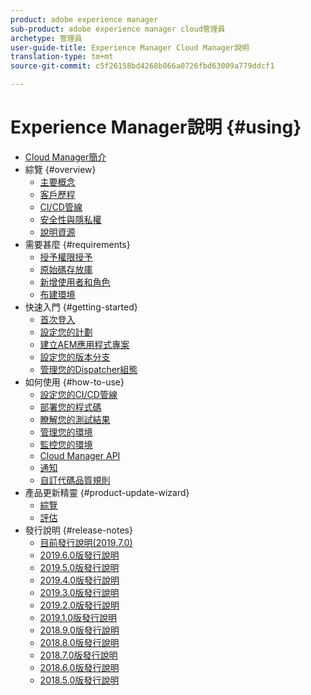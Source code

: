 ```yaml
---
product: adobe experience manager
sub-product: adobe experience manager cloud管理員
archetype: 管理員
user-guide-title: Experience Manager Cloud Manager說明
translation-type: tm+mt
source-git-commit: c5f26158bd4268b866a0726fbd63009a779ddcf1

---
```



# Experience Manager說明 {#using}

+ [Cloud Manager簡介](introduction-to-cloud-manager.md)
+ 綜覽 {#overview}
   + [主要概念](key-concepts.md)
   + [客戶歷程](customer-journey.md)
   + [CI/CD管線](ci-cd-pipeline.md)
   + [安全性與隱私權](security-and-privacy.md)
   + [說明資源](help-resources.md)
+ 需要甚麼 {#requirements}
   + [授予權限授予](access-rights-granted.md)
   + [原始碼存放庫](source-code-repository.md)
   + [新增使用者和角色](setting-up-users-and-roles.md)
   + [布建環境](environments-provisioned.md)
+ 快速入門 {#getting-started}
   + [首次登入](first-time-login.md)
   + [設定您的計劃](setting-up-program.md)
   + [建立AEM應用程式專案](create-an-application-project.md)
   + [設定您的版本分支](configure-your-release-branches.md)
   + [管理您的Dispatcher組態](dispatcher-configurations.md)
+ 如何使用 {#how-to-use}
   + [設定您的CI/CD管線](configuring-pipeline.md)
   + [部署您的程式碼](deploying-code.md)
   + [瞭解您的測試結果](understand-your-test-results.md)
   + [管理您的環境](manage-your-environment.md)
   + [監控您的環境](monitor-your-environments.md)
   + [Cloud Manager API](https://www.adobe.io/apis/experiencecloud/cloud-manager/docs.html)
   + [通知](notifications.md)
   + [自訂代碼品質規則](custom-code-quality-rules.md)
+ 產品更新精靈 {#product-update-wizard}
   + [綜覽](overview-productupdate-wizard.md)
   + [評估](evaluation.md)
+ 發行說明 {#release-notes}
   + [目前發行說明(2019.7.0)](release-notes-current.md)
   + [2019.6.0版發行說明](release-notes-2019-6-0.md)
   + [2019.5.0版發行說明](release-notes-2019-5-0.md)
   + [2019.4.0版發行說明](release-notes-2019-4-0.md)
   + [2019.3.0版發行說明](release-notes-2019-3-0.md)
   + [2019.2.0版發行說明](release-notes-2019-2-0.md)
   + [2019.1.0版發行說明](release-notes-2019-1-0.md)
   + [2018.9.0版發行說明](release-notes-2018-9-0.md)
   + [2018.8.0版發行說明](release-notes-2018-8-0.md)
   + [2018.7.0版發行說明](release-notes-2018-7-0.md)
   + [2018.6.0版發行說明](release-notes-2018-6-0.md)
   + [2018.5.0版發行說明](release-notes-2018-5-0.md)

